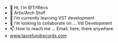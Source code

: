 - 👋 Hi, I’m @TrfRecs
- 👀 Artix/Arch Stuff 
- 🌱 I’m currently learning VST development   
- 💞️ I’m looking to collaborate on ... Vst Development 
- 📫 How to reach me ... Email, here, there anywhere
- www.taxrefundrecords.com
<!---
TrfRecs/TrfRecs is a ✨ special ✨ repository because its `README.md` (this file) appears on your GitHub profile.
You can click the Preview link to take a look at your changes.
--->
